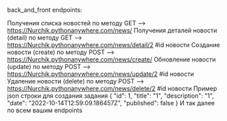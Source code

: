 back_and_front endpoints:

Получения списка новостей по методу GET --> https://Nurchik.pythonanywhere.com/news/
Получения деталей новости (detail) по методу GET --> https://Nurchik.pythonanywhere.com/news/detail/2 #id 
новости Создание новости (create) по методу POST --> https://Nurchik.pythonanywhere.com/news/create/ 
Обновление новости (update) по методу POST --> https://Nurchik.pythonanywhere.com/news/update/2 #id новости
Удаление новости (delete) по методу POST --> https://Nurchik.pythonanywhere.com/news/delete/2 #id
новости Пример json строки для создания задания { "id": 1, "title": "1", "description": "1", "date": "2022-10-14T12:59:09.186457Z", "published": false } 
И так далее по всем вашим endpoints